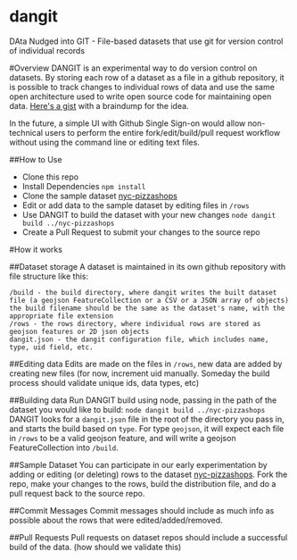 # dangit
DAta Nudged into GIT - File-based datasets that use git for version control of individual records

#Overview 
DANGIT is an experimental way to do version control on datasets.  By storing each row of a dataset as a file in a github repository, it is possible to track changes to individual rows of data and use the same open architecture used to write open source code for maintaining open data.  [Here's a gist](https://gist.github.com/chriswhong/8efd249a58abfa8b39b68bca198e1072) with a braindump for the idea.

In the future, a simple UI with Github Single Sign-on would allow non-technical users to perform the entire fork/edit/build/pull request workflow without using the command line or editing text files.  

##How to Use
- Clone this repo
- Install Dependencies
`npm install`
- Clone the sample dataset [nyc-pizzashops](https://github.com/chriswhong/nyc-pizzashops)
- Edit or add data to the sample dataset by editing files in `/rows`
- Use DANGIT to build the dataset with your new changes
`node dangit build ../nyc-pizzashops`
- Create a Pull Request to submit your changes to the source repo

#How it works

##Dataset storage
 A dataset is maintained in its own github repository with file structure like this:
 ```
 /build - the build directory, where dangit writes the built dataset file (a geojson FeatureCollection or a CSV or a JSON array of objects) the build filename should be the same as the dataset's name, with the appropriate file extension
 /rows - the rows directory, where individual rows are stored as geojson features or 2D json objects
 dangit.json - the dangit configuration file, which includes name, type, uid field, etc.
 ```
##Editing data
Edits are made on the files in `/rows`, new data are added by creating new files (for now, increment uid manually.  Someday the build process should validate unique ids, data types, etc)

##Building data
Run DANGIT build using node, passing in the path of the dataset you would like to build:
`node dangit build ../nyc-pizzashops`
DANGIT looks for a `dangit.json` file in the root of the directory you pass in, and starts the build based on `type`.  For type `geojson`, it will expect each file in `/rows` to be a valid geojson feature, and will write a geojson FeatureCollection into `/build`.

##Sample Dataset
You can participate in our early experimentation by adding or editing (or deleting) rows to the dataset [nyc-pizzashops](https://github.com/chriswhong/nyc-pizzashops).  Fork the repo, make your changes to the rows, build the distribution file, and do a pull request back to the source repo.

##Commit Messages
Commit messages should include as much info as possible about the rows that were edited/added/removed. 

##Pull Requests
Pull requests on dataset repos should include a successful build of the data.  (how should we validate this)
